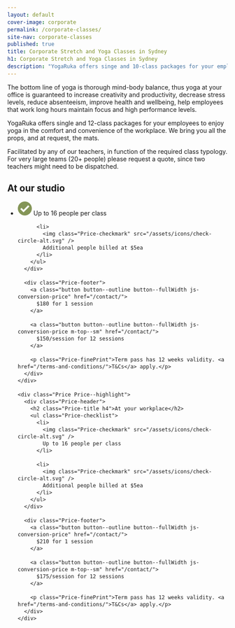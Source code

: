 ```yaml
---
layout: default
cover-image: corporate
permalink: /corporate-classes/
site-nav: corporate-classes
published: true
title: Corporate Stretch and Yoga Classes in Sydney
h1: Corporate Stretch and Yoga Classes in Sydney
description: "YogaRuka offers singe and 10-class packages for your employees to enjoy yoga in the comfort and convenience of the workplace. We bring you all the props, and at request - the mats."
---
```


<section markdown="1" class="Longform Longform--blogpost">
The bottom line of yoga is thorough mind-body balance, thus yoga at your office is guaranteed to increase creativity and productivity, decrease stress levels, reduce absenteeism, improve health and wellbeing, help employees that work long hours maintain focus and high performance levels.

YogaRuka offers single and 12-class packages for your employees to enjoy yoga in the comfort and convenience of the workplace. We bring you all the props, and at request, the mats.

Facilitated by any of our teachers, in function of the required class typology. For very large teams (20+ people) please request a quote, since two teachers might need to be dispatched.

  <div class="Prices">
    <div class="Price">
      <div class="Price-header">
        <h2 class="Price-title h4">At our studio</h2>
        <ul class="Price-checklist">
          <li>
            <img class="Price-checkmark" src="/assets/icons/check-circle-alt.svg" />
            Up to 16 people per class
          </li>

          <li>
            <img class="Price-checkmark" src="/assets/icons/check-circle-alt.svg" />
            Additional people billed at $5ea
          </li>
        </ul>
      </div>

      <div class="Price-footer">
        <a class="button button--outline button--fullWidth js-conversion-price" href="/contact/">
          $180 for 1 session
        </a>

        <a class="button button--outline button--fullWidth js-conversion-price m-top--sm" href="/contact/">
          $150/session for 12 sessions
        </a>

        <p class="Price-finePrint">Term pass has 12 weeks validity. <a href="/terms-and-conditions/">T&Cs</a> apply.</p>
      </div>
    </div>

    <div class="Price Price--highlight">
      <div class="Price-header">
        <h2 class="Price-title h4">At your workplace</h2>
        <ul class="Price-checklist">
          <li>
            <img class="Price-checkmark" src="/assets/icons/check-circle-alt.svg" />
            Up to 16 people per class
          </li>

          <li>
            <img class="Price-checkmark" src="/assets/icons/check-circle-alt.svg" />
            Additional people billed at $5ea
          </li>
        </ul>
      </div>

      <div class="Price-footer">
        <a class="button button--outline button--fullWidth js-conversion-price" href="/contact/">
          $210 for 1 session
        </a>

        <a class="button button--outline button--fullWidth js-conversion-price m-top--sm" href="/contact/">
          $175/session for 12 sessions
        </a>

        <p class="Price-finePrint">Term pass has 12 weeks validity. <a href="/terms-and-conditions/">T&Cs</a> apply.</p>
      </div>
    </div>
  </div>
</section>